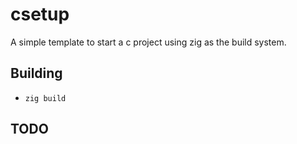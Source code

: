 # csetup

A simple template to start a c project using zig as the build system.

## Building

- `zig build`

## TODO

